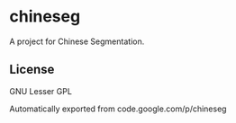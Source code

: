 # chineseg

A project for Chinese Segmentation.

## License

GNU Lesser GPL

Automatically exported from code.google.com/p/chineseg
